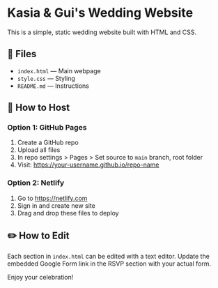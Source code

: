 
# Kasia & Gui's Wedding Website

This is a simple, static wedding website built with HTML and CSS.

## 📁 Files
- `index.html` — Main webpage
- `style.css` — Styling
- `README.md` — Instructions

## 🚀 How to Host

### Option 1: GitHub Pages
1. Create a GitHub repo
2. Upload all files
3. In repo settings > Pages > Set source to `main` branch, root folder
4. Visit: https://your-username.github.io/repo-name

### Option 2: Netlify
1. Go to https://netlify.com
2. Sign in and create new site
3. Drag and drop these files to deploy

## ✏️ How to Edit

Each section in `index.html` can be edited with a text editor.
Update the embedded Google Form link in the RSVP section with your actual form.

Enjoy your celebration!
